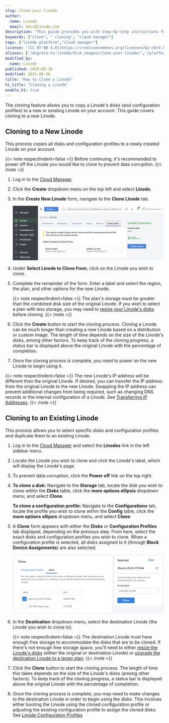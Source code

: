 ```yaml
---
slug: clone-your-linode
author:
  name: Linode
  email: docs@linode.com
description: "This guide provides you with step-by-step instructions for making additional copies of your Linode using the Linode Cloud Manager's clone feature."
keywords: ["clone", " cloning", "cloud manager"]
tags: ["linode platform","cloud manager"]
license: '[CC BY-ND 4.0](https://creativecommons.org/licenses/by-nd/4.0)'
aliases: ['/migrate-to-linode/disk-images/clone-your-linode/','/platform/disk-images/clone-your-linode/','/platform/disk-images/clone-your-linode-classic-manager/']
modified_by:
  name: Linode
published: 2019-03-18
modified: 2021-08-26
title: "How to Clone a Linode"
h1_title: "Cloning a Linode"
enable_h1: true
---
```


The cloning feature allows you to copy a Linode's disks (and configuration profiles) to a new or existing Linode on your account. This guide covers cloning to a new Linode.

## Cloning to a New Linode

This process copies all disks and configuration profiles to a newly created Linode on your account.

{{< note respectIndent=false >}}
Before continuing, it's recommended to power off the Linode you would like to clone to prevent data corruption.
{{< /note >}}

1. Log in to the [Cloud Manager](https://cloud.linode.com).

1. Click the **Create** dropdown menu on the top left and select **Linode**.

1. In the **Create New Linode** form, navigate to the **Clone Linode** tab.

    ![Select the 'Clone Linode' tab to clone an existing Linode.](clone-linode-menu.png)

1. Under **Select Linode to Clone From**, click on the Linode you wish to clone.

1. Complete the remainder of the form. Enter a label and select the region, the plan, and other options for the new Linode.

   {{< note respectIndent=false >}}
The plan's storage must be greater than the combined disk size of the original Linode. If you wish to select a plan with less storage, you may need to [resize your Linode's disks](/docs/guides/resize-a-linode-disk/) before cloning.
{{< /note >}}

1. Click the **Create** button to start the cloning process. Cloning a Linode can be much longer than creating a new Linode based on a distribution or custom image. The length of time depends on the size of the Linode's disks, among other factors. To keep track of the cloning progress, a status bar is displayed above the original Linode with the percentage of completion.

1. Once the cloning process is complete, you need to power on the new Linode to begin using it.

{{< note respectIndent=false >}}
The new Linode's IP address will be different than the original Linode. If desired, you can transfer the IP address from the original Linode to the new Linode. Swapping the IP address can prevent additional changes from being required, such as changing DNS records or the internal configuration of a Linode. See [Transferring IP Addresses](/docs/guides/managing-ip-addresses/#transferring-ip-addresses).
{{< /note >}}

## Cloning to an Existing Linode

This process allows you to select specific disks and configuration profiles and duplicate them to an existing Linode.

1. Log in to the [Cloud Manager](https://cloud.linode.com) and select the **Linodes** link in the left sidebar menu.

1. Locate the Linode you wish to clone and click the Linode's label, which will display the Linode's page.

1. To prevent data corruption, click the **Power off** link on the top right.

1. **To clone a disk:** Navigate to the **Storage** tab, locate the disk you wish to clone within the **Disks** table, click the **more options ellipsis** dropdown menu, and select **Clone**.

    **To clone a configuration profile:** Navigate to the **Configurations** tab, locate the profile you wish to clone within the **Config** table, click the **more options ellipsis** dropdown menu, and select **Clone**.

1. A **Clone** form appears with either the **Disks** or **Configuration Profiles** tab displayed, depending on the previous step. From here, select the exact disks and configuration profiles you wish to clone. When a configuration profile is selected, all disks assigned to it (through **Block Device Assignments**) are also selected.

    ![The Clone form in the Cloud Manager](linode-disk-clone.png)

1. In the **Destination** dropdown menu, select the destination Linode (the Linode you wish to clone to).

    {{< note respectIndent=false >}}
The destination Linode must have enough free storage to accommodate the disks that are to be cloned. If there's not enough free storage space, you'll need to either [resize the Linode's disks](/docs/guides/resize-a-linode-disk/) (either the original or destination Linode) or [upgrade the destination Linode to a larger plan](/docs/guides/resizing-a-linode/).
{{< /note >}}

1. Click the **Clone** button to start the cloning process. The length of time this takes depends on the size of the Linode's disks (among other factors). To keep track of the cloning progress, a status bar is displayed above the original Linode with the percentage of completion.

1. Once the cloning process is complete, you may need to make changes to the destination Linode in order to begin using the disks. This involves either booting the Linode using the cloned configuration profile or adjusting the existing configuration profile to assign the cloned disks. See [Linode Configuration Profiles](/docs/guides/linode-configuration-profiles/)